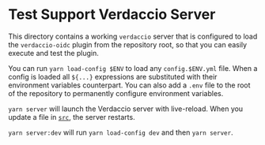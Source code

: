 # Test Support Verdaccio Server

This directory contains a working `verdaccio` server that is configured to load
the `verdaccio-oidc` plugin from the repository root, so that you can easily
execute and test the plugin.

You can run `yarn load-config $ENV` to load any `config.$ENV.yml` file. When a
config is loaded all `${...}` expressions are substituted with their environment
variables counterpart. You can also add a `.env` file to the root of the
repository to permanently configure environment variables.

`yarn server` will launch the Verdaccio server with live-reload. When you update
a file in [`src`](../../src), the server restarts.

`yarn server:dev` will run `yarn load-config dev` and then `yarn server`.
